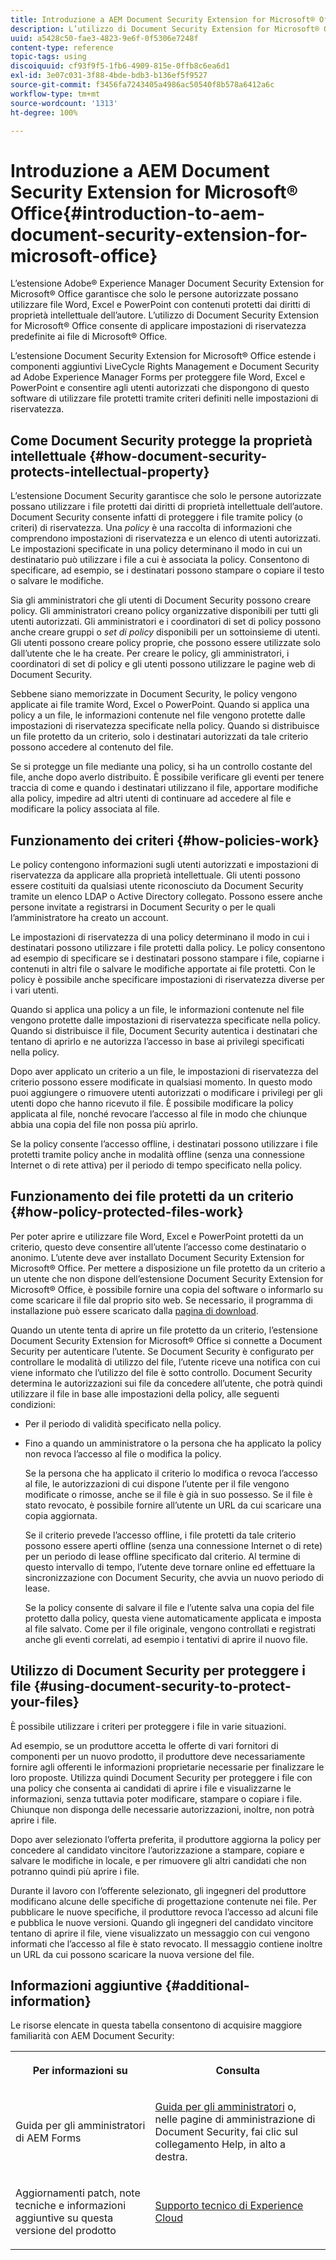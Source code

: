 ```yaml
---
title: Introduzione a AEM Document Security Extension for Microsoft® Office
description: L’utilizzo di Document Security Extension for Microsoft® Office consente di applicare impostazioni di riservatezza predefinite ai file di Microsoft® Office.
uuid: a5428c50-fae3-4823-9e6f-0f5306e7248f
content-type: reference
topic-tags: using
discoiquuid: cf93f9f5-1fb6-4909-815e-0ffb8c6ea6d1
exl-id: 3e07c031-3f88-4bde-bdb3-b136ef5f9527
source-git-commit: f3456fa7243405a4986ac50540f8b578a6412a6c
workflow-type: tm+mt
source-wordcount: '1313'
ht-degree: 100%

---
```


# Introduzione a AEM Document Security Extension for Microsoft® Office{#introduction-to-aem-document-security-extension-for-microsoft-office}

L’estensione Adobe® Experience Manager Document Security Extension for Microsoft® Office garantisce che solo le persone autorizzate possano utilizzare file Word, Excel e PowerPoint con contenuti protetti dai diritti di proprietà intellettuale dell’autore. L’utilizzo di Document Security Extension for Microsoft® Office consente di applicare impostazioni di riservatezza predefinite ai file di Microsoft® Office.

L’estensione Document Security Extension for Microsoft® Office estende i componenti aggiuntivi LiveCycle Rights Management e Document Security ad Adobe Experience Manager Forms per proteggere file Word, Excel e PowerPoint e consentire agli utenti autorizzati che dispongono di questo software di utilizzare file protetti tramite criteri definiti nelle impostazioni di riservatezza.

## Come Document Security protegge la proprietà intellettuale {#how-document-security-protects-intellectual-property}

L’estensione Document Security garantisce che solo le persone autorizzate possano utilizzare i file protetti dai diritti di proprietà intellettuale dell’autore. Document Security consente infatti di proteggere i file tramite policy (o criteri) di riservatezza. Una *policy* è una raccolta di informazioni che comprendono impostazioni di riservatezza e un elenco di utenti autorizzati. Le impostazioni specificate in una policy determinano il modo in cui un destinatario può utilizzare i file a cui è associata la policy. Consentono di specificare, ad esempio, se i destinatari possono stampare o copiare il testo o salvare le modifiche.

Sia gli amministratori che gli utenti di Document Security possono creare policy. Gli amministratori creano policy organizzative disponibili per tutti gli utenti autorizzati. Gli amministratori e i coordinatori di set di policy possono anche creare gruppi o *set di policy* disponibili per un sottoinsieme di utenti. Gli utenti possono creare policy proprie, che possono essere utilizzate solo dall’utente che le ha create. Per creare le policy, gli amministratori, i coordinatori di set di policy e gli utenti possono utilizzare le pagine web di Document Security.

Sebbene siano memorizzate in Document Security, le policy vengono applicate ai file tramite Word, Excel o PowerPoint. Quando si applica una policy a un file, le informazioni contenute nel file vengono protette dalle impostazioni di riservatezza specificate nella policy. Quando si distribuisce un file protetto da un criterio, solo i destinatari autorizzati da tale criterio possono accedere al contenuto del file.

Se si protegge un file mediante una policy, si ha un controllo costante del file, anche dopo averlo distribuito. È possibile verificare gli eventi per tenere traccia di come e quando i destinatari utilizzano il file, apportare modifiche alla policy, impedire ad altri utenti di continuare ad accedere al file e modificare la policy associata al file.

## Funzionamento dei criteri {#how-policies-work}

Le policy contengono informazioni sugli utenti autorizzati e impostazioni di riservatezza da applicare alla proprietà intellettuale. Gli utenti possono essere costituiti da qualsiasi utente riconosciuto da Document Security tramite un elenco LDAP o Active Directory collegato. Possono essere anche persone invitate a registrarsi in Document Security o per le quali l’amministratore ha creato un account.

Le impostazioni di riservatezza di una policy determinano il modo in cui i destinatari possono utilizzare i file protetti dalla policy. Le policy consentono ad esempio di specificare se i destinatari possono stampare i file, copiarne i contenuti in altri file o salvare le modifiche apportate ai file protetti. Con le policy è possibile anche specificare impostazioni di riservatezza diverse per i vari utenti.

Quando si applica una policy a un file, le informazioni contenute nel file vengono protette dalle impostazioni di riservatezza specificate nella policy. Quando si distribuisce il file, Document Security autentica i destinatari che tentano di aprirlo e ne autorizza l’accesso in base ai privilegi specificati nella policy.

Dopo aver applicato un criterio a un file, le impostazioni di riservatezza del criterio possono essere modificate in qualsiasi momento. In questo modo puoi aggiungere o rimuovere utenti autorizzati o modificare i privilegi per gli utenti dopo che hanno ricevuto il file. È possibile modificare la policy applicata al file, nonché revocare l’accesso al file in modo che chiunque abbia una copia del file non possa più aprirlo.

Se la policy consente l’accesso offline, i destinatari possono utilizzare i file protetti tramite policy anche in modalità offline (senza una connessione Internet o di rete attiva) per il periodo di tempo specificato nella policy.

## Funzionamento dei file protetti da un criterio {#how-policy-protected-files-work}

Per poter aprire e utilizzare file Word, Excel e PowerPoint protetti da un criterio, questo deve consentire all’utente l’accesso come destinatario o anonimo. L’utente deve aver installato Document Security Extension for Microsoft® Office. Per mettere a disposizione un file protetto da un criterio a un utente che non dispone dell’estensione Document Security Extension for Microsoft® Office, è possibile fornire una copia del software o informarlo su come scaricare il file dal proprio sito web. Se necessario, il programma di installazione può essere scaricato dalla [pagina di download](https://experienceleague.adobe.com/docs/experience-manager-document-security/using/download-installer.html?lang=it).

Quando un utente tenta di aprire un file protetto da un criterio, l’estensione Document Security Extension for Microsoft® Office si connette a Document Security per autenticare l’utente. Se Document Security è configurato per controllare le modalità di utilizzo del file, l’utente riceve una notifica con cui viene informato che l’utilizzo del file è sotto controllo. Document Security determina le autorizzazioni sui file da concedere all’utente, che potrà quindi utilizzare il file in base alle impostazioni della policy, alle seguenti condizioni:

* Per il periodo di validità specificato nella policy.
* Fino a quando un amministratore o la persona che ha applicato la policy non revoca l’accesso al file o modifica la policy.

   Se la persona che ha applicato il criterio lo modifica o revoca l’accesso al file, le autorizzazioni di cui dispone l’utente per il file vengono modificate o rimosse, anche se il file è già in suo possesso. Se il file è stato revocato, è possibile fornire all’utente un URL da cui scaricare una copia aggiornata.

   Se il criterio prevede l’accesso offline, i file protetti da tale criterio possono essere aperti offline (senza una connessione Internet o di rete) per un periodo di lease offline specificato dal criterio. Al termine di questo intervallo di tempo, l’utente deve tornare online ed effettuare la sincronizzazione con Document Security, che avvia un nuovo periodo di lease.

   Se la policy consente di salvare il file e l’utente salva una copia del file protetto dalla policy, questa viene automaticamente applicata e imposta al file salvato. Come per il file originale, vengono controllati e registrati anche gli eventi correlati, ad esempio i tentativi di aprire il nuovo file.

## Utilizzo di Document Security per proteggere i file {#using-document-security-to-protect-your-files}

È possibile utilizzare i criteri per proteggere i file in varie situazioni.

Ad esempio, se un produttore accetta le offerte di vari fornitori di componenti per un nuovo prodotto, il produttore deve necessariamente fornire agli offerenti le informazioni proprietarie necessarie per finalizzare le loro proposte. Utilizza quindi Document Security per proteggere i file con una policy che consenta ai candidati di aprire i file e visualizzarne le informazioni, senza tuttavia poter modificare, stampare o copiare i file. Chiunque non disponga delle necessarie autorizzazioni, inoltre, non potrà aprire i file.

Dopo aver selezionato l’offerta preferita, il produttore aggiorna la policy per concedere al candidato vincitore l’autorizzazione a stampare, copiare e salvare le modifiche in locale, e per rimuovere gli altri candidati che non potranno quindi più aprire i file.

Durante il lavoro con l’offerente selezionato, gli ingegneri del produttore modificano alcune delle specifiche di progettazione contenute nei file. Per pubblicare le nuove specifiche, il produttore revoca l’accesso ad alcuni file e pubblica le nuove versioni. Quando gli ingegneri del candidato vincitore tentano di aprire il file, viene visualizzato un messaggio con cui vengono informati che l’accesso al file è stato revocato. Il messaggio contiene inoltre un URL da cui possono scaricare la nuova versione del file.

## Informazioni aggiuntive {#additional-information}

Le risorse elencate in questa tabella consentono di acquisire maggiore familiarità con AEM Document Security:

<table >
 <tbody>
  <tr>
   <th><p>Per informazioni su</p> </th>
   <th><p>Consulta</p> </th>
  </tr>
  <tr>
   <td><p>Guida per gli amministratori di AEM Forms</p> </td>
   <td><p><a href="https://experienceleague.adobe.com/docs/experience-manager-65/forms/administrator-help/get-started/configure-general-aem-forms-settings.html?lang=it">Guida per gli amministratori</a> o, nelle pagine di amministrazione di Document Security, fai clic sul collegamento Help, in alto a destra.</p> </td>
  </tr>
  <tr>
   <td><p>Aggiornamenti patch, note tecniche e informazioni aggiuntive su questa versione del prodotto</p> </td>
   <td><p><a href="https://experienceleague.adobe.com/?support-solution=General&amp;support-tab=home&amp;lang=it#support">Supporto tecnico di Experience Cloud</a></p> </td>
  </tr>
 </tbody>
</table>
